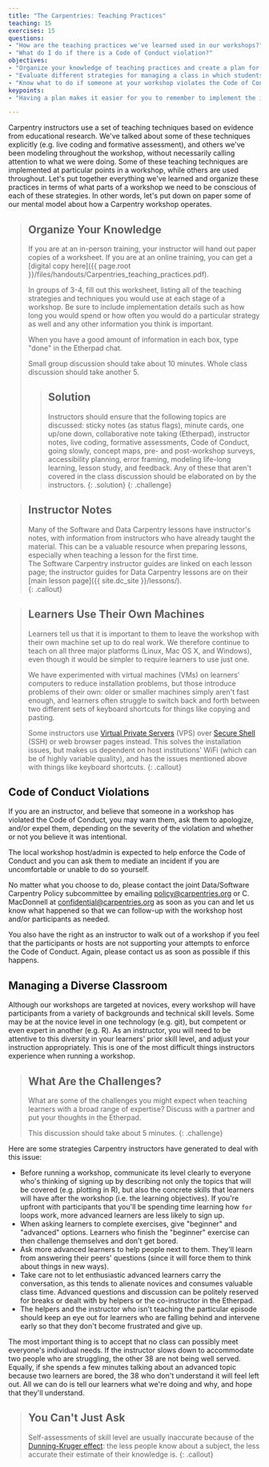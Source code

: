 ```yaml
---
title: "The Carpentries: Teaching Practices"
teaching: 15
exercises: 15
questions:
- "How are the teaching practices we've learned used in our workshops?"
- "What do I do if there is a Code of Conduct violation?"
objectives:
- "Organize your knowledge of teaching practices and create a plan for using these practices in a Carpentry workshop."
- "Evaluate different strategies for managing a class in which students have diverse backgrounds and skill levels."
- "Know what to do if someone at your workshop violates the Code of Conduct."
keypoints:
- "Having a plan makes it easier for you to remember to implement the important teaching practices you've learned."

---
```


Carpentry instructors use a set of teaching techniques based on evidence from 
educational research. We've talked about some of these techniques explicitly 
(e.g. live coding and formative assessment), and others we've been modeling throughout
the workshop, without necessarily calling attention to what we were doing. Some of 
these teaching techniques are implemented at particular points in a workshop, while
others are used throughout. Let's put together everything we've learned and organize 
these practices in terms of what parts of a workshop we need to be conscious of each
of these strategies. In other words, let's put down on paper some of our mental model
about how a Carpentry workshop operates.

> ## Organize Your Knowledge
> 
> If you are at an in-person training, your instructor will hand out paper copies of 
> a worksheet. If you are at an online training, you can get a 
> [digital copy here]({{ page.root }}/files/handouts/Carpentries_teaching_practices.pdf).
> 
> In groups of 3-4, fill out this worksheet, listing all of the teaching strategies
> and techniques you would use at each stage of a workshop. Be sure to include
> implementation details such as how long you would spend or how often you would do a 
> particular strategy as well and any other information you think is important. 
> 
> When you have a good amount of information in each box, type "done" in the 
> Etherpad chat.
> 
> Small group discussion should take about 10 minutes. Whole class discussion should take another 5.
>
> > ## Solution 
> > 
> > Instructors should ensure that the following topics are discussed: sticky notes (as status flags), 
> > minute cards, one up/one down, collaborative note taking (Etherpad), instructor notes, live coding, 
> > formative assessments, 
> > Code of Conduct, going slowly, concept maps, pre- and post-workshop surveys, accessibility planning,
> > error framing, modeling life-long learning, lesson study, and feedback. Any of these that aren't covered
> > in the class discussion should be elaborated on by the instructors.
> {: .solution}
{: .challenge}


> ## Instructor Notes
> Many of the Software and Data Carpentry lessons have 
> instructor's notes, with information 
> from instructors who have already taught the material.  This can be a valuable 
> resource when preparing lessons, especially when teaching a lesson for the first time.  
> The Software Carpentry instructor guides are linked on each lesson page; the 
> instructor guides for Data Carpentry lessons are on 
> their [main lesson page]({{ site.dc_site }}/lessons/).  
{: .callout}

> ## Learners Use Their Own Machines
> Learners tell us that it is important to them to leave the workshop
> with their own machine set up to do real work.  We therefore continue
> to teach on all three major platforms (Linux, Mac OS X, and Windows),
> even though it would be simpler to require learners to use just one.
> 
> We have experimented with virtual machines (VMs) on learners'
> computers to reduce installation problems, but those introduce
> problems of their own: older or smaller machines simply aren't fast
> enough, and learners often struggle to switch back and forth between
> two different sets of keyboard shortcuts for things like copying and
> pasting.
>
> Some instructors use [Virtual Private Servers][vps] (VPS) over [Secure Shell][ssh] 
> (SSH) or web browser pages instead. This solves the installation 
> issues, but makes us dependent on host institutions' WiFi (which can be 
> of highly variable quality), and has the issues mentioned above with things 
> like keyboard shortcuts.
{: .callout}

## Code of Conduct Violations

If you are an instructor, and believe that someone in a workshop has
violated the Code of Conduct, you may warn them, ask them to
apologize, and/or expel them, depending on the severity of the
violation and whether or not you believe it was intentional.

The local workshop host/admin is expected to help enforce the Code of Conduct and 
you can ask them to mediate an incident if you are uncomfortable or unable to do so yourself.

No matter what you choose to do, please contact the joint Data/Software 
Carpentry Policy subcommittee by emailing [policy@carpentries.org](mailto:policy@carpentries.org) 
or C. MacDonnell at [confidential@carpentries.org](mailto:confidential@carpentries.org) 
as soon as you can and let us know what happened so that we can follow-up
with the workshop host and/or participants as needed.

You also have the right as an instructor to walk out of a workshop
if you feel that the participants or hosts are not supporting your
attempts to enforce the Code of Conduct. Again, please contact us
as soon as possible if this happens.


## Managing a Diverse Classroom

Although our workshops are targeted at novices, every workshop
will have participants from a variety of backgrounds and technical 
skill levels. Some may be at the novice level in one technology (e.g. git),
but competent or even expert in another (e.g. R). As an instructor,
you will need to be attentive to this diversity in your learners' prior skill level,
and adjust your instruction appropriately. This is one of the most difficult things
instructors experience when running a workshop. 

> ## What Are the Challenges?
> What are some of the challenges you might expect when teaching learners with a broad range of expertise? Discuss with 
> a partner and put your thoughts in the Etherpad.
> 
> This discussion should take about 5 minutes.
{: .challenge}

Here are some strategies Carpentry 
instructors have generated to deal with this issue:

*   Before running a workshop,
    communicate its level clearly to everyone who's thinking of signing up
    by describing not only the topics that will be covered (e.g. plotting in R), but
    also the concrete skills that learners will have after the workshop (i.e. the learning objectives).
    If you're upfront with participants that you'll be spending time learning how `for` loops work, more 
    advanced learners are less likely to sign up.
*   When asking learners to complete exercises, give "beginner" and "advanced" options.
    Learners who finish the "beginner" exercise can then challenge themselves and don't get bored.
*   Ask more advanced learners to help people next to them.
    They'll learn from answering their peers' questions
    (since it will force them to think about things in new ways).
*   Take care not to let enthusiastic advanced learners carry the conversation, as this tends to alienate novices 
    and consumes valuable class time. Advanced questions and discussion can be politely reserved for breaks or dealt
    with by helpers or the co-instructor in the Etherpad.
*   The helpers and the instructor who isn't teaching the particular episode
    should keep an eye out for learners who are falling behind
    and intervene early
    so that they don't become frustrated and give up.

The most important thing is to accept that
no class can possibly meet everyone's individual needs.
If the instructor slows down to accommodate two people who are struggling,
the other 38 are not being well served.
Equally,
if she spends a few minutes talking about an advanced topic because two learners are bored,
the 38 who don't understand it will feel left out.
All we can do is tell our learners what we're doing and why,
and hope that they'll understand.

> ## You Can't Just Ask
>
> Self-assessments of skill level are usually inaccurate
> because of the [Dunning-Kruger effect][wikipedia-dunning-kruger]:
> the less people know about a subject,
> the less accurate their estimate of their knowledge is.
{: .callout}

[wikipedia-dunning-kruger]: https://en.wikipedia.org/wiki/Dunning%E2%80%93Kruger_effect
[vps]: https://en.wikipedia.org/wiki/Virtual_private_server
[ssh]: https://en.wikipedia.org/wiki/Ssh
